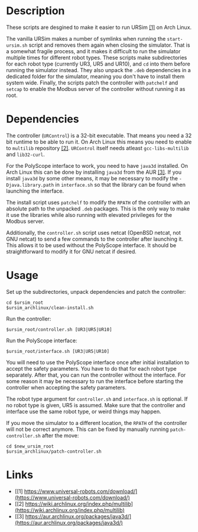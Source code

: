 # Description

These scripts are desgined to make it easier to run URSim [[1]](https://www.universal-robots.com/download/) on Arch Linux.

The vanilla URSim makes a number of symlinks when running the `start-ursim.sh` script and removes them again when closing the simulator.
That is a somewhat fragile process, and it makes it difficult to run the simulator multiple times for different robot types.
These scripts make subdirectories for each robot type (currently UR3, UR5 and UR10), and `cd` into them before running the simulator instead.
They also unpack the `.deb` dependencies in a dedicated folder for the simulator, meaning you don't have to install them system wide.
Finally, the scripts patch the controller with `patchelf` and `setcap` to enable the Modbus server of the controller without running it as root.

# Dependencies

The controller (`URControl`) is a 32-bit executable.
That means you need a 32 bit runtime to be able to run it.
On Arch Linux this means you need to enable to `multilib` repository [[2]](https://wiki.archlinux.org/index.php/multilib).
`URControl` itself needs atleast `gcc-libs-multilib` and `lib32-curl`.

For the PolyScope interface to work, you need to have `java3d` installed.
On Arch Linux this can be done by installing `java3d` from the AUR [[3]](https://aur.archlinux.org/packages/java3d/).
If you install `java3d` by some other means, it may be necessary to modify the `-Djava.library.path` in `interface.sh` so that the library can be found when launching the interface.

The install script uses `patchelf` to modify the `RPATH` of the controller with an absolute path to the unpacked `.deb` packages.
This is the only way to make it use the libraries while also running with elevated privileges for the Modbus server.

Additionally, the `controller.sh` script uses netcat (OpenBSD netcat, not GNU netcat) to send a few commands to the controller after launching it.
This allows it to be used without the PolyScope interface.
It should be straightforward to modify it for GNU netcat if desired.

# Usage
Set up the subdirectories, unpack dependencies and patch the controller:
```
cd $ursim_root
$ursim_archlinux/clean-install.sh
```

Run the controller:
```
$ursim_root/controller.sh [UR3|UR5|UR10]
```

Run the PolyScope interface:
```
$ursim_root/interface.sh [UR3|UR5|UR10]
```

You will need to use the PolyScope interface once after initial installation to accept the safety parameters.
You have to do that for each robot type separately.
After that, you can run the controller without the interface.
For some reason it may be necessary to run the interface before starting the controller when accepting the safety parameters.

The robot type argument for `controller.sh` and `interface.sh` is optional.
If no robot type is given, UR5 is assumed.
Make sure that the controller and interface use the same robot type, or weird things may happen.

If you move the simulator to a different location, the `RPATH` of the controller will not be correct anymore.
This can be fixed by manually running `patch-controller.sh` after the move:
```
cd $new_ursim_root
$ursim_archlinux/patch-controller.sh
```



# Links
- [[1] https://www.universal-robots.com/download/](https://www.universal-robots.com/download/)
- [[2] https://wiki.archlinux.org/index.php/multilib](https://wiki.archlinux.org/index.php/multilib)
- [[3] https://aur.archlinux.org/packages/java3d/](https://aur.archlinux.org/packages/java3d/)
